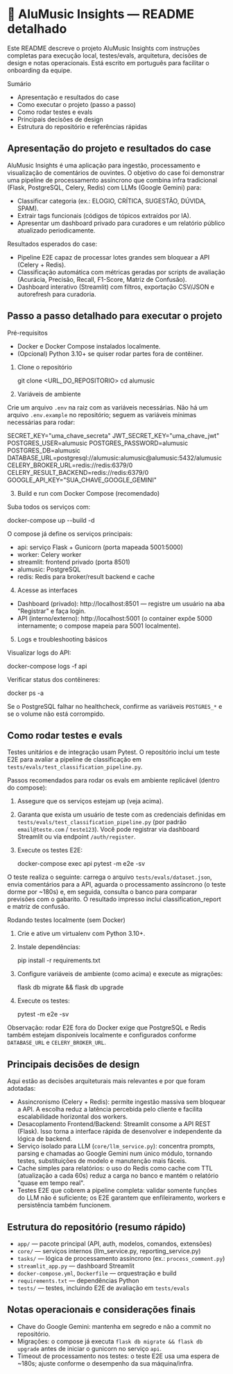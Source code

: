 # 🎵 AluMusic Insights — README detalhado

Este README descreve o projeto AluMusic Insights com instruções completas para execução local, testes/evals, arquitetura, decisões de design e notas operacionais. Está escrito em português para facilitar o onboarding da equipe.

Sumário
- Apresentação e resultados do case
- Como executar o projeto (passo a passo)
- Como rodar testes e evals
- Principais decisões de design
- Estrutura do repositório e referências rápidas

## Apresentação do projeto e resultados do case

AluMusic Insights é uma aplicação para ingestão, processamento e visualização de comentários de ouvintes. O objetivo do case foi demonstrar uma pipeline de processamento assíncrono que combina infra tradicional (Flask, PostgreSQL, Celery, Redis) com LLMs (Google Gemini) para:

- Classificar categoria (ex.: ELOGIO, CRÍTICA, SUGESTÃO, DÚVIDA, SPAM).
- Extrair tags funcionais (códigos de tópicos extraídos por IA).
- Apresentar um dashboard privado para curadores e um relatório público atualizado periodicamente.

Resultados esperados do case:

- Pipeline E2E capaz de processar lotes grandes sem bloquear a API (Celery + Redis).
- Classificação automática com métricas geradas por scripts de avaliação (Acurácia, Precisão, Recall, F1-Score, Matriz de Confusão).
- Dashboard interativo (Streamlit) com filtros, exportação CSV/JSON e autorefresh para curadoria.

## Passo a passo detalhado para executar o projeto

Pré-requisitos
- Docker e Docker Compose instalados localmente.
- (Opcional) Python 3.10+ se quiser rodar partes fora de contêiner.

1) Clone o repositório

   git clone <URL_DO_REPOSITORIO>
   cd alumusic

2) Variáveis de ambiente

Crie um arquivo `.env` na raiz com as variáveis necessárias. Não há um arquivo `.env.example` no repositório; seguem as variáveis mínimas necessárias para rodar:

   SECRET_KEY="uma_chave_secreta"
   JWT_SECRET_KEY="uma_chave_jwt"
   POSTGRES_USER=alumusic
   POSTGRES_PASSWORD=alumusic
   POSTGRES_DB=alumusic
   DATABASE_URL=postgresql://alumusic:alumusic@alumusic:5432/alumusic
   CELERY_BROKER_URL=redis://redis:6379/0
   CELERY_RESULT_BACKEND=redis://redis:6379/0
   GOOGLE_API_KEY="SUA_CHAVE_GOOGLE_GEMINI"

3) Build e run com Docker Compose (recomendado)

Suba todos os serviços com:

   docker-compose up --build -d

O compose já define os serviços principais:

- api: serviço Flask + Gunicorn (porta mapeada 5001:5000)
- worker: Celery worker
- streamlit: frontend privado (porta 8501)
- alumusic: PostgreSQL
- redis: Redis para broker/result backend e cache

4) Acesse as interfaces

- Dashboard (privado): http://localhost:8501 — registre um usuário na aba "Registrar" e faça login.
- API (interno/externo): http://localhost:5001 (o container expõe 5000 internamente; o compose mapeia para 5001 localmente).

5) Logs e troubleshooting básicos

Visualizar logs do API:

   docker-compose logs -f api

Verificar status dos contêineres:

   docker ps -a

Se o PostgreSQL falhar no healthcheck, confirme as variáveis `POSTGRES_*` e se o volume não está corrompido.

## Como rodar testes e evals

Testes unitários e de integração usam Pytest. O repositório inclui um teste E2E para avaliar a pipeline de classificação em `tests/evals/test_classification_pipeline.py`.

Passos recomendados para rodar os evals em ambiente replicável (dentro do compose):

1) Assegure que os serviços estejam up (veja acima).
2) Garanta que exista um usuário de teste com as credenciais definidas em `tests/evals/test_classification_pipeline.py` (por padrão `email@teste.com` / `teste123`). Você pode registrar via dashboard Streamlit ou via endpoint `/auth/register`.
3) Execute os testes E2E:

   docker-compose exec api pytest -m e2e -sv

O teste realiza o seguinte: carrega o arquivo `tests/evals/dataset.json`, envia comentários para a API, aguarda o processamento assíncrono (o teste dorme por ~180s) e, em seguida, consulta o banco para comparar previsões com o gabarito. O resultado impresso inclui classification_report e matriz de confusão.

Rodando testes localmente (sem Docker)

1) Crie e ative um virtualenv com Python 3.10+.
2) Instale dependências:

   pip install -r requirements.txt

3) Configure variáveis de ambiente (como acima) e execute as migrações:

   flask db migrate && flask db upgrade

4) Execute os testes:

   pytest -m e2e -sv

Observação: rodar E2E fora do Docker exige que PostgreSQL e Redis também estejam disponíveis localmente e configurados conforme `DATABASE_URL` e `CELERY_BROKER_URL`.

## Principais decisões de design

Aqui estão as decisões arquiteturais mais relevantes e por que foram adotadas:

- Assincronismo (Celery + Redis): permite ingestão massiva sem bloquear a API. A escolha reduz a latência percebida pelo cliente e facilita escalabilidade horizontal dos workers.
- Desacoplamento Frontend/Backend: Streamlit consome a API REST (Flask). Isso torna a interface rápida de desenvolver e independente da lógica de backend.
- Serviço isolado para LLM (`core/llm_service.py`): concentra prompts, parsing e chamadas ao Google Gemini num único módulo, tornando testes, substituições de modelo e manutenção mais fáceis.
- Cache simples para relatórios: o uso do Redis como cache com TTL (atualização a cada 60s) reduz a carga no banco e mantém o relatório "quase em tempo real".
- Testes E2E que cobrem a pipeline completa: validar somente funções do LLM não é suficiente; os E2E garantem que enfileiramento, workers e persistência também funcionem.

## Estrutura do repositório (resumo rápido)

- `app/` — pacote principal (API, auth, modelos, comandos, extensões)
 - `core/` — serviços internos (llm_service.py, reporting_service.py)
- `tasks/` — lógica de processamento assíncrono (ex.: `process_comment.py`)
- `streamlit_app.py` — dashboard Streamlit
- `docker-compose.yml`, `Dockerfile` — orquestração e build
- `requirements.txt` — dependências Python
- `tests/` — testes, incluindo E2E de avaliação em `tests/evals`

## Notas operacionais e considerações finais

- Chave do Google Gemini: mantenha em segredo e não a commit no repositório.
- Migrações: o compose já executa `flask db migrate && flask db upgrade` antes de iniciar o gunicorn no serviço `api`.
- Timeout de processamento nos testes: o teste E2E usa uma espera de ~180s; ajuste conforme o desempenho da sua máquina/infra.

